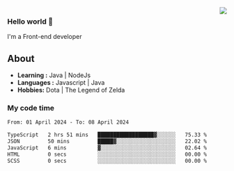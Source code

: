 <img align='right' src="https://github-readme-stats.vercel.app/api?username=jumodada&show_icons=true&theme=vue">

### Hello world 👋

I'm a Front-end developer 
    
## About
-  **Learning :** Java | NodeJs
-  **Languages :** Javascript | Java
-  **Hobbies:** Dota | The Legend of Zelda

### My code time

<!--START_SECTION:waka-->

```txt
From: 01 April 2024 - To: 08 April 2024

TypeScript   2 hrs 51 mins   ██████████████████▓░░░░░░   75.33 %
JSON         50 mins         █████▓░░░░░░░░░░░░░░░░░░░   22.02 %
JavaScript   6 mins          ▓░░░░░░░░░░░░░░░░░░░░░░░░   02.64 %
HTML         0 secs          ░░░░░░░░░░░░░░░░░░░░░░░░░   00.00 %
SCSS         0 secs          ░░░░░░░░░░░░░░░░░░░░░░░░░   00.00 %
```

<!--END_SECTION:waka-->
